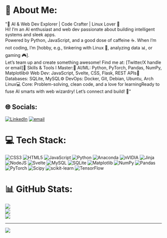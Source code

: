 # 💫 About Me:
"🤖 AI & Web Dev Explorer | Code Crafter | Linux Lover 🐧<br>Hi! I’m an AI enthusiast and web dev passionate about building intelligent systems and sleek apps.<br>Powered by Python, JavaScript, and a good dose of caffeine ☕. When I’m not coding, I’m [hobby, e.g., tinkering with Linux 🔧, analyzing data 📊, or gaming 🎮].<br>Let’s team up and create something awesome! Find me at: [Twitter/X handle or email]🌟 Skills & Tools I Master:🧠 AI/ML: Python, PyTorch, Pandas, NumPy, Matplotlib🌐 Web Dev: JavaScript, Svelte, CSS, Flask, REST APIs💾 Databases: SQLite, MySQL⚙️ DevOps: Docker, Git, Debian, Ubuntu, Arch Linux💻 Core: Problem-solving, clean code, and a love for learningReady to fuse AI smarts with web wizardry! Let’s connect and build! 🚀"


## 🌐 Socials:
[![LinkedIn](https://img.shields.io/badge/LinkedIn-%230077B5.svg?logo=linkedin&logoColor=white)](https://linkedin.com/in/https://www.linkedin.com/in/jyotipriya-biswas-413990272?utm_source=share&utm_campaign=share_via&utm_content=profile&utm_medium=android_app) [![email](https://img.shields.io/badge/Email-D14836?logo=gmail&logoColor=white)](mailto:jyotipriyabiswas313@gmail.com) 

# 💻 Tech Stack:
![CSS3](https://img.shields.io/badge/css3-%231572B6.svg?style=for-the-badge&logo=css3&logoColor=white) ![HTML5](https://img.shields.io/badge/html5-%23E34F26.svg?style=for-the-badge&logo=html5&logoColor=white) ![JavaScript](https://img.shields.io/badge/javascript-%23323330.svg?style=for-the-badge&logo=javascript&logoColor=%23F7DF1E) ![Python](https://img.shields.io/badge/python-3670A0?style=for-the-badge&logo=python&logoColor=ffdd54) ![Anaconda](https://img.shields.io/badge/Anaconda-%2344A833.svg?style=for-the-badge&logo=anaconda&logoColor=white) ![nVIDIA](https://img.shields.io/badge/cuda-000000.svg?style=for-the-badge&logo=nVIDIA&logoColor=green) ![Jinja](https://img.shields.io/badge/jinja-white.svg?style=for-the-badge&logo=jinja&logoColor=black) ![NodeJS](https://img.shields.io/badge/node.js-6DA55F?style=for-the-badge&logo=node.js&logoColor=white) ![Svelte](https://img.shields.io/badge/svelte-%23f1413d.svg?style=for-the-badge&logo=svelte&logoColor=white) ![MySQL](https://img.shields.io/badge/mysql-4479A1.svg?style=for-the-badge&logo=mysql&logoColor=white) ![SQLite](https://img.shields.io/badge/sqlite-%2307405e.svg?style=for-the-badge&logo=sqlite&logoColor=white) ![Matplotlib](https://img.shields.io/badge/Matplotlib-%23ffffff.svg?style=for-the-badge&logo=Matplotlib&logoColor=black) ![NumPy](https://img.shields.io/badge/numpy-%23013243.svg?style=for-the-badge&logo=numpy&logoColor=white) ![Pandas](https://img.shields.io/badge/pandas-%23150458.svg?style=for-the-badge&logo=pandas&logoColor=white) ![PyTorch](https://img.shields.io/badge/PyTorch-%23EE4C2C.svg?style=for-the-badge&logo=PyTorch&logoColor=white) ![Scipy](https://img.shields.io/badge/SciPy-%230C55A5.svg?style=for-the-badge&logo=scipy&logoColor=%white) ![scikit-learn](https://img.shields.io/badge/scikit--learn-%23F7931E.svg?style=for-the-badge&logo=scikit-learn&logoColor=white) ![TensorFlow](https://img.shields.io/badge/TensorFlow-%23FF6F00.svg?style=for-the-badge&logo=TensorFlow&logoColor=white)
# 📊 GitHub Stats:
![](https://github-readme-stats.vercel.app/api?username=noob-master-jpb&theme=dark&hide_border=false&include_all_commits=true&count_private=true)<br/>
![](https://nirzak-streak-stats.vercel.app/?user=noob-master-jpb&theme=dark&hide_border=false)<br/>
![](https://github-readme-stats.vercel.app/api/top-langs/?username=noob-master-jpb&theme=dark&hide_border=false&include_all_commits=true&count_private=true&layout=compact)

---
[![](https://visitcount.itsvg.in/api?id=noob-master-jpb&icon=0&color=0)](https://visitcount.itsvg.in)

<!-- Proudly created with GPRM ( https://gprm.itsvg.in ) -->
